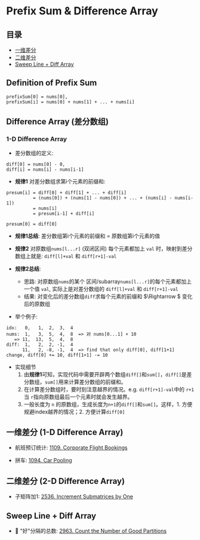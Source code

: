 # Prefix Sum & Difference Array

## 目录
* [一维差分](#一维差分-1-d-difference-array)
* [二维差分](#二维差分-2-d-difference-array)
* [Sweep Line + Diff Array](#sweep-line--diff-array)

## Definition of Prefix Sum

```
prefixSum[0] = nums[0],
prefixSum[i] = nums[0] + nums[1] + ... + nums[i]
```

## Difference Array (差分数组)

### 1-D Difference Array

* 差分数组的定义:

```
diff[0] = nums[0] - 0,
diff[i] = nums[i] - nums[i-1]
```

* **规律1** 对差分数组求第i个元素的前缀和:
```
presum[i] = diff[0] + diff[1] + ... + diff[i]
          = (nums[0]) + (nums[1] - nums[0]) + ... + (nums[i] - nums[i-1])
          = nums[i]
          = presum[i-1] + diff[i]

presum[0] = diff[0]
```

* **规律1总结**: 差分数组第i个元素的前缀和 = 原数组第i个元素的值

* **规律2** 对原数组`nums[l...r]` (双闭区间) 每个元素都加上 `val` 时，映射到差分数组上就是: `diff[l]+val` 和 `diff[r+1]-val`

* **规律2总结**:
    * 思路: 对原数组`nums`的某个 区间/subarray`nums[l...r]`的每个元素都加上一个值 `val`, 实际上是对差分数组的 `diff[l]+val` 和 `diff[r+1]-val`
    * 结果: 对变化后的差分数组`diff`求每个元素的前缀和 $\Rightarrow $ 变化后的原数组

* 举个例子:
```
idx:   0,   1,  2,  3,  4
nums:  1,   3,  5,  4,  8  => 对 nums[0...1] + 10
   => 11,  13,  5,  4,  8
diff:  1,   2,  2, -1,  4
      11,   2, -8, -1,  4  => find that only diff[0], diff[1+1] change, diff[0] += 10, diff[1+1] -= 10 
```

* 实现细节
    1. 由**规律1**可知，实现代码中需要开辟两个数组`diff[]`和`sum[]`，`diff[]`是差分数组，`sum[]`用来计算差分数组的前缀和。
    2. 在计算差分数组时，要时刻注意越界的情况。e.g. `diff[r+1]-val`中的 `r+1`当 `r`指向原数组最后一个元素时就会发生越界。
    3. 一般长度为 `n` 的原数组，生成长度为`n+1`的`diff[]`和`sum[]`。这样，1. 方便规避index越界的情况；2. 方便计算`diff[0]`


## 一维差分 (1-D Difference Array)

* 航班预订统计: [1109. Corporate Flight Bookings](https://github.com/szhou12/leetcode-go/tree/main/leetcode/1109-Corporate-Flight-Bookings)

* 拼车: [1094. Car Pooling](https://github.com/szhou12/leetcode-go/tree/main/leetcode/1094-Car-Pooling)

## 二维差分 (2-D Difference Array)

* 子矩阵加1: [2536. Increment Submatrices by One](https://github.com/szhou12/leetcode-go/tree/main/leetcode/2536-Increment-Submatrices-by-One)

## Sweep Line + Diff Array

* :red_circle: "好"分隔的总数: [2963. Count the Number of Good Partitions]()